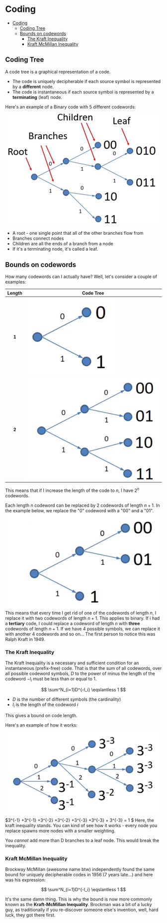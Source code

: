 # Coding

* [Coding](#coding)
  * [Coding Tree](#coding-tree)
  * [Bounds on codewords](#bounds-on-codewords)
    * [The Kraft Inequality](#the-kraft-inequality)
    * [Kraft McMillan Inequality](#kraft-mcmillan-inequality)

## Coding Tree

A code tree is a graphical representation of a code.

* The code is uniquely decipherable if each source symbol is represented by a **different** node.
* The code is instantaneous if each source symbol is represented by a **terminating** (leaf) node.

Here's an example of a Binary code with 5 different codewords:

![A binary code tree](img/binary-code-tree.png)

* A root - one single point that all of the other branches flow from
* Branches connect nodes
* Children are all the ends of a branch from a node
* If it's a terminating node, it's called a leaf.

## Bounds on codewords

How many codewords can I actually have? Well, let's consider a couple of examples:

| Length | Code Tree                            |
| :----: | ------------------------------------ |
| **1**  | ![Length 1 tree](img/len-1-code.png) |
| **2**  | ![Length 2 tree](img/len-2-code.png) |

This means that if I increase the length of the code to $n$, I have $2^n$ codewords.

Each length $n$ codeword can be replaced by 2 codewords of length $n+1$. In the example below, we replace the "0" codeword with a "00" and a "01".
![Replaced code](img/extendend-code.png)
This means that every time I get rid of one of the codewords of length $n$, I replace it with two codewords of length $n+1$. This applies to binary.
If i had a **tertiary** code, I could replace a codeword of length $n$ with **three** codewords of length $n+1$. If we have 4 possible symbols, we can replace it with another 4 codewords and so on...
The first person to notice this was Ralph Kraft in 1949.

### The Kraft Inequality

The Kraft Inequality is a necessary and sufficient condition for an instantaneous (prefix-free) code.
That is that the sum of all codewords, over all possible codeword symbols, $D$ to the power of minus the length of the codeword $-l_i$ must be less than or equal to 1.

$$
\sum^N_{i=1}D^{-l_i} \eqslantless 1
$$

* $D$ is the number of different symbols (the cardinality)
* $l_i$ is the length of the codeword $i$
  
This gives a bound on code length.

Here's an example of how it works:

![The kraft inequality](img/kraft.png)

$3^{-1} +3^{-1} +3^{-2} +3^{-2} +3^{-3} +3^{-3} + 3^{-3} = 1 $
Here, the kraft inequality stands. You can kind of see how it works - every node you replace spawns more nodes with a smaller weighting.

You *cannot* add more than D branches to a leaf node. This would break the inequality.

### Kraft McMillan Inequality

Brockway McMillan (awesome name btw) independently found the same bound for uniquely decipherable codes in 1956 (7 years late...) and here was his expression:

$$
\sum^N_{i=1}D^{-l_i} \eqslantless 1
$$

It's the same damn thing. This is why the bound is now more commonly known as the **Kraft-McMillan Inequality**.
Brockman was a bit of a lucky guy, as traditionally if you re-discover someone else's invention, well, hard luck, they got there first.
